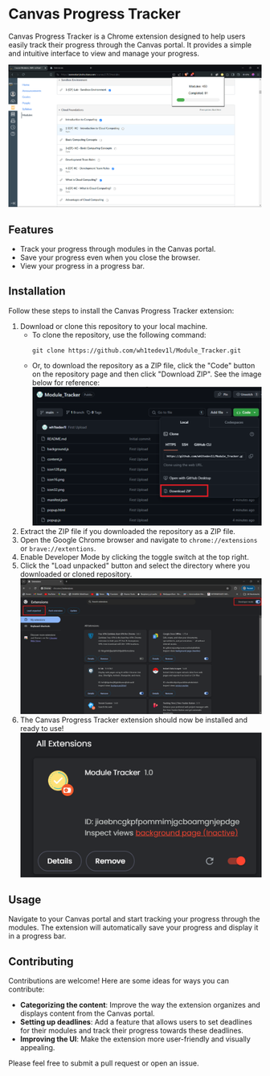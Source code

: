 # Canvas Progress Tracker

Canvas Progress Tracker is a Chrome extension designed to help users easily track their progress through the Canvas portal. It provides a simple and intuitive interface to view and manage your progress.

![Example Image](https://github.com/wh1tedev1l/Module_Tracker/blob/main/installation/image_2024-04-21_224659561.png?raw=true)

## Features

- Track your progress through modules in the Canvas portal.
- Save your progress even when you close the browser.
- View your progress in a progress bar.

## Installation

Follow these steps to install the Canvas Progress Tracker extension:

1. Download or clone this repository to your local machine.
   - To clone the repository, use the following command:
     ```
     git clone https://github.com/wh1tedev1l/Module_Tracker.git
     ```
   - Or, to download the repository as a ZIP file, click the "Code" button on the repository page and then click "Download ZIP". See the image below for reference:
     ![Download ZIP](https://github.com/wh1tedev1l/Module_Tracker/blob/main/installation/image_2024-04-21_222226421.png?raw=true)
2. Extract the ZIP file if you downloaded the repository as a ZIP file.
3. Open the Google Chrome browser and navigate to `chrome://extensions` or `brave://extentions`.
4. Enable Developer Mode by clicking the toggle switch at the top right.
5. Click the "Load unpacked" button and select the directory where you downloaded or cloned repository.
    ![Load Package](https://github.com/wh1tedev1l/Module_Tracker/blob/main/installation/image_2024-04-21_222957284.png?raw=true)
6. The Canvas Progress Tracker extension should now be installed and ready to use!
    ![Ready to Use](https://github.com/wh1tedev1l/Module_Tracker/blob/main/installation/image_2024-04-21_222753399.png?raw=true)

## Usage

Navigate to your Canvas portal and start tracking your progress through the modules. The extension will automatically save your progress and display it in a progress bar.

## Contributing

Contributions are welcome! Here are some ideas for ways you can contribute:

- **Categorizing the content**: Improve the way the extension organizes and displays content from the Canvas portal.
- **Setting up deadlines**: Add a feature that allows users to set deadlines for their modules and track their progress towards these deadlines.
- **Improving the UI**: Make the extension more user-friendly and visually appealing.

Please feel free to submit a pull request or open an issue.

